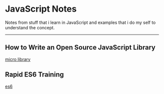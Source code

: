 # <b>JavaScript Notes</b>
Notes from stuff that i learn in JavaScript and examples that i do my self to understand the concept.

----------

## How to Write an Open Source JavaScript Library

[micro library](https://github.com/MABelanger/my-notes/blob/master/micro-library/micro-library.md)

## Rapid ES6 Training
[es6](https://github.com/MABelanger/my-notes/tree/master/es6)
